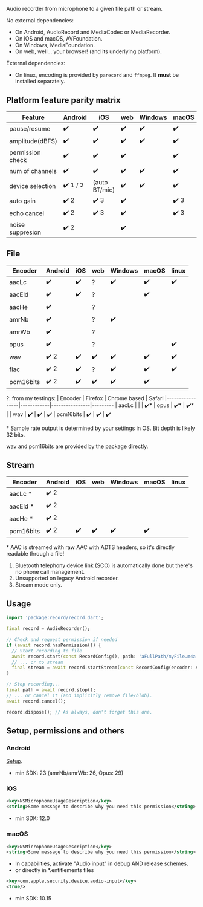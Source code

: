 Audio recorder from microphone to a given file path or stream.  

No external dependencies:

- On Android, AudioRecord and MediaCodec or MediaRecorder.
- On iOS and macOS, AVFoundation.
- On Windows, MediaFoundation.
- On web, well... your browser! (and its underlying platform).

External dependencies:
- On linux, encoding is provided by `parecord` and `ffmpeg`. It **must** be installed separately.

## Platform feature parity matrix
| Feature          | Android       | iOS             | web     | Windows    | macOS  | linux
|------------------|---------------|-----------------|---------|------------|-------|-----------
| pause/resume     | ✔️            |   ✔️             | ✔️     |      ✔️    | ✔️    |  ✔️
| amplitude(dBFS)  | ✔️            |   ✔️             |  ✔️     |    ✔️     |  ✔️   |
| permission check | ✔️            |   ✔️             |  ✔️    |            |  ✔️   |
| num of channels  | ✔️            |   ✔️             |  ✔️    |    ✔️      |  ✔️   |  ✔️
| device selection | ✔️ 1 / 2      | (auto BT/mic)    |  ✔️    |    ✔️      |  ✔️   |  ✔️
| auto gain        | ✔️ 2          | ✔️ 3             | ✔️      |            |  ✔️ 3     | 
| echo cancel      | ✔️ 2          | ✔️ 3             | ✔️      |            |  ✔️ 3     | 
| noise suppresion | ✔️ 2          |                  | ✔️      |            |       | 

## File
| Encoder         | Android        | iOS     | web     | Windows | macOS   | linux
|-----------------|----------------|---------|---------|---------|---------|---------
| aacLc           | ✔️            |   ✔️    |  ?      |   ✔️    |  ✔️    |  ✔️ 
| aacEld          | ✔️            |   ✔️    |   ?     |         |  ✔️    | 
| aacHe           | ✔️            |         |   ?     |         |         |   
| amrNb           | ✔️            |         |  ?      |   ✔️    |         |  
| amrWb           | ✔️            |         |  ?      |          |        |  
| opus            | ✔️            |         |  ?    |         |         |  ✔️ 
| wav             | ✔️ 2          |   ✔️    |   ✔️   |    ✔️    |   ✔️  |   ✔️ 
| flac            | ✔️ 2          |    ✔️    |  ?     |  ✔️     |   ✔️   |   ✔️
| pcm16bits       | ✔️ 2          |   ✔️    |  ✔️    |   ✔️    |  ✔️    |  

?: from my testings:
| Encoder         | Firefox    | Chrome based   | Safari
|-----------------|------------|----------------|---------
| aacLc           |            |                |  ✔️*
| opus            | ✔️*        |   ✔️*           | 
| wav             | ✔️        |   ✔️           |   ✔️
| pcm16bits       | ✔️        |   ✔️           |  ✔️

\* Sample rate output is determined by your settings in OS. Bit depth is likely 32 bits.

wav and pcm16bits are provided by the package directly.

## Stream
| Encoder         | Android    | iOS     | web     | Windows | macOS   | linux
|-----------------|------------|---------|---------|---------|---------|---------
| aacLc       *   | ✔️ 2      |         |          |         |         |  
| aacEld      *   | ✔️ 2      |         |          |         |         | 
| aacHe       *   | ✔️ 2      |         |          |         |         |  
| pcm16bits       | ✔️ 2      |  ✔️    |   ✔️    |  ✔️     | ✔️     |  

\* AAC is streamed with raw AAC with ADTS headers, so it's directly readable through a file!  
1. Bluetooth telephony device link (SCO) is automatically done but there's no phone call management.
2. Unsupported on legacy Android recorder.
3. Stream mode only.

## Usage

```dart
import 'package:record/record.dart';

final record = AudioRecorder();

// Check and request permission if needed
if (await record.hasPermission()) {
  // Start recording to file
  await record.start(const RecordConfig(), path: 'aFullPath/myFile.m4a');
  // ... or to stream
  final stream = await record.startStream(const RecordConfig(encoder: AudioEncoder.pcm16bits));
}

// Stop recording...
final path = await record.stop();
// ... or cancel it (and implicitly remove file/blob).
await record.cancel();

record.dispose(); // As always, don't forget this one.
```

## Setup, permissions and others

### Android
[Setup](https://github.com/llfbandit/record/blob/master/record_android/README.md).

- min SDK: 23 (amrNb/amrWb: 26, Opus: 29)

### iOS
```xml
<key>NSMicrophoneUsageDescription</key>
<string>Some message to describe why you need this permission</string>
```
- min SDK: 12.0

### macOS
```xml
<key>NSMicrophoneUsageDescription</key>
<string>Some message to describe why you need this permission</string>
```

- In capabilities, activate "Audio input" in debug AND release schemes.  
- or directly in *.entitlements files
```xml
<key>com.apple.security.device.audio-input</key>
<true/>
```

- min SDK: 10.15
